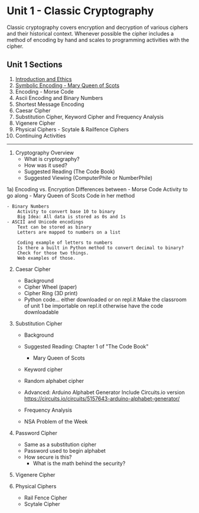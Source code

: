 # Unit 1 - Classic Cryptography
Classic cryptography covers encryption and decryption of various ciphers and their historical context.  Whenever possible the cipher includes a method of encoding by hand and scales to programming activities with the cipher.

## Unit 1 Sections
1. [Introduction and Ethics](Intro_Ethics.md)
1. [Symbolic Encoding - Mary Queen of Scots](Encoding_Mary.md)
1. Encoding - Morse Code
1. Ascii Encoding and Binary Numbers
1. Shortest Message Encoding
1. Caesar Cipher 
1. Substitution Cipher, Keyword Cipher and Frequency Analysis
1. Vigenere Cipher
1. Physical Ciphers - Scytale & Railfence Ciphers
1. Continuing Activities



---
1) Cryptography Overview
	- What is cryptography?
	- How was it used?
	- Suggested Reading (The Code Book)
	- Suggested Viewing (ComputerPhile or NumberPhile)

1a) Encoding vs. Encryption
	Differences between
	- Morse Code
		Activity to go along
	- Mary Queen of Scots
		Code in her method

	- Binary Numbers
		Activity to convert base 10 to binary
		Big Idea: All data is stored as 0s and 1s
	- ASCII and Unicode encodings
		Text can be stored as binary
		Letters are mapped to numbers on a list
	
		Coding example of letters to numbers
		Is there a built in Python method to convert decimal to binary?
		Check for those two things.
		Web examples of those.
	
2) Caesar Cipher
	- Background
	- Cipher Wheel (paper)
	- Cipher Ring (3D print)
	- Python code... either downloaded or on repl.it
		Make the classroom of unit 1 be importable on repl.it
		otherwise have the code downloadable
		
3) Substitution Cipher
	- Background
	- Suggested Reading: Chapter 1 of "The Code Book"
		- Mary Queen of Scots 
	- Keyword cipher
	- Random alphabet cipher
	
	- Advanced: Arduino Alphabet Generator
		Include Circuits.io version
		https://circuits.io/circuits/5157643-arduino-alphabet-generator/
		
	- Frequency Analysis
	- NSA Problem of the Week
	
4) Password Cipher
	- Same as a substitution cipher
	- Password used to begin alphabet
	- How secure is this?
		- What is the math behind the security?

5) Vigenere Cipher


6) Physical Ciphers
	- Rail Fence Cipher
	- Scytale Cipher
	
